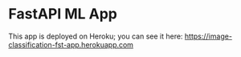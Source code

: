 # FastAPI ML App

This app is deployed on Heroku; you can see it here: https://image-classification-fst-app.herokuapp.com
